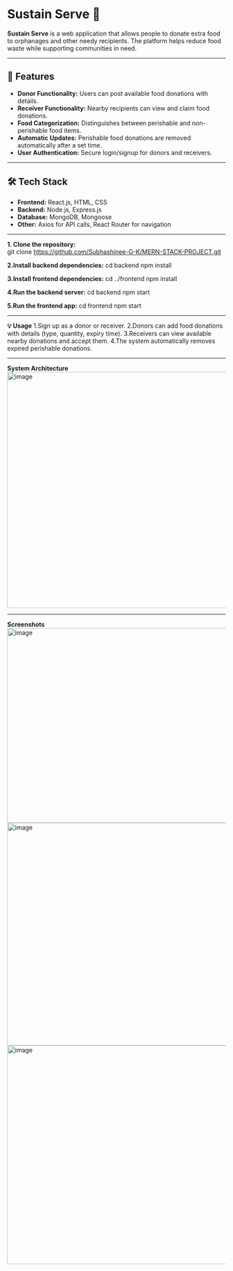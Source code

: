 # Sustain Serve 🍲

**Sustain Serve** is a web application that allows people to donate extra food to orphanages and other needy recipients. The platform helps reduce food waste while supporting communities in need.  

---

## 🌟 Features
- **Donor Functionality:** Users can post available food donations with details.  
- **Receiver Functionality:** Nearby recipients can view and claim food donations.  
- **Food Categorization:** Distinguishes between perishable and non-perishable food items.  
- **Automatic Updates:** Perishable food donations are removed automatically after a set time.  
- **User Authentication:** Secure login/signup for donors and receivers.  

---

## 🛠 Tech Stack
- **Frontend:** React.js, HTML, CSS  
- **Backend:** Node.js, Express.js  
- **Database:** MongoDB, Mongoose  
- **Other:** Axios for API calls, React Router for navigation  

---

**1. Clone the repository:**  
git clone https://github.com/Subhashinee-G-K/MERN-STACK-PROJECT.git

**2.Install backend dependencies:**
cd backend
npm install

**3.Install frontend dependencies:**
cd ../frontend
npm install

**4.Run the backend server:**
cd backend
npm start

**5.Run the frontend app:**
cd frontend
npm start

---

**💡 Usage**
1.Sign up as a donor or receiver.
2.Donors can add food donations with details (type, quantity, expiry time).
3.Receivers can view available nearby donations and accept them.
4.The system automatically removes expired perishable donations.

---

**System Architecture**
<img width="1021" height="543" alt="image" src="https://github.com/user-attachments/assets/64c8c16b-da89-47ac-87f1-9409c98fc9ba" />

---
**Screenshots**
<img width="1017" height="448" alt="image" src="https://github.com/user-attachments/assets/49082b33-0858-4469-b6c5-85984bfcac02" />
<img width="1014" height="512" alt="image" src="https://github.com/user-attachments/assets/a07dc3a5-adc0-45de-aa26-3b524d9a6c88" />
<img width="1011" height="503" alt="image" src="https://github.com/user-attachments/assets/9f4cc760-6b23-43d2-89d4-bb4d21c645fd" />



